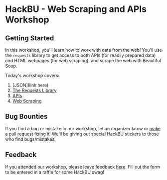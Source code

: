 # HackBU - Web Scraping and APIs Workshop

## Getting Started

In this workshop, you'll learn how to work with data from the web! You'll use the `requests` library to get access to both APIs (for readily prepared data) and HTML webpages (for web scraping), and scrape the web with Beautiful Soup.

Today's workshop covers:
1. [JSON](link here)
2. [The Requests Library](https://colab.research.google.com/github/HackBinghamton/Webscraping-APIsWorkshop/blob/master/APIs/Requests.ipynb)
3. [APIs](https://colab.research.google.com/github/HackBinghamton/Webscraping-APIsWorkshop/blob/master/APIs/APIs.ipynb)
3. [Web Scraping](https://colab.research.google.com/github/HackBinghamton/Webscraping-APIsWorkshop/blob/master/web-scraping-with-beautifulsoup/web-scraping-with-beautifulsoup.ipynb)

## Bug Bounties

If you find a bug or mistake in our workshop, let an organizer know or [make a pull request](https://github.com/HackBinghamton/IntroToProgrammingWorkshop/blob/master/making_a_pull_request.md) fixing it! We'll be giving out special HackBU stickers to those who find bugs/mistakes.

## Feedback

If you attended our workshop, please leave feedback [here](https://forms.gle/GooBP9cJjfUdSvG9A). Fill out the form to be entered in a raffle for some HackBU swag!
